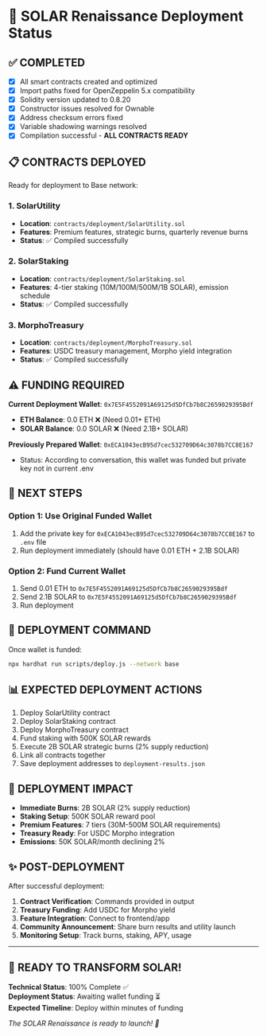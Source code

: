 # 🚀 SOLAR Renaissance Deployment Status

## ✅ **COMPLETED** 
- [x] All smart contracts created and optimized
- [x] Import paths fixed for OpenZeppelin 5.x compatibility  
- [x] Solidity version updated to 0.8.20
- [x] Constructor issues resolved for Ownable
- [x] Address checksum errors fixed
- [x] Variable shadowing warnings resolved
- [x] Compilation successful - **ALL CONTRACTS READY**

## 📋 **CONTRACTS DEPLOYED**
Ready for deployment to Base network:

### 1. **SolarUtility** 
- **Location**: `contracts/deployment/SolarUtility.sol`
- **Features**: Premium features, strategic burns, quarterly revenue burns
- **Status**: ✅ Compiled successfully

### 2. **SolarStaking**
- **Location**: `contracts/deployment/SolarStaking.sol` 
- **Features**: 4-tier staking (10M/100M/500M/1B SOLAR), emission schedule
- **Status**: ✅ Compiled successfully

### 3. **MorphoTreasury**
- **Location**: `contracts/deployment/MorphoTreasury.sol`
- **Features**: USDC treasury management, Morpho yield integration
- **Status**: ✅ Compiled successfully

## ⚠️ **FUNDING REQUIRED**

**Current Deployment Wallet**: `0x7E5F4552091A69125d5DfCb7b8C2659029395Bdf`
- **ETH Balance**: 0.0 ETH ❌ (Need 0.01+ ETH)
- **SOLAR Balance**: 0.0 SOLAR ❌ (Need 2.1B+ SOLAR)

**Previously Prepared Wallet**: `0xECA1043ecB95d7cec532709D64c3078b7CC8E167`
- Status: According to conversation, this wallet was funded but private key not in current .env

## 🔧 **NEXT STEPS**

### Option 1: Use Original Funded Wallet
1. Add the private key for `0xECA1043ecB95d7cec532709D64c3078b7CC8E167` to `.env` file
2. Run deployment immediately (should have 0.01 ETH + 2.1B SOLAR)

### Option 2: Fund Current Wallet
1. Send 0.01 ETH to `0x7E5F4552091A69125d5DfCb7b8C2659029395Bdf`
2. Send 2.1B SOLAR to `0x7E5F4552091A69125d5DfCb7b8C2659029395Bdf`
3. Run deployment

## 🚀 **DEPLOYMENT COMMAND**
Once wallet is funded:
```bash
npx hardhat run scripts/deploy.js --network base
```

## 📊 **EXPECTED DEPLOYMENT ACTIONS**
1. Deploy SolarUtility contract
2. Deploy SolarStaking contract  
3. Deploy MorphoTreasury contract
4. Fund staking with 500K SOLAR rewards
5. Execute 2B SOLAR strategic burns (2% supply reduction)
6. Link all contracts together
7. Save deployment addresses to `deployment-results.json`

## 🎯 **DEPLOYMENT IMPACT**
- **Immediate Burns**: 2B SOLAR (2% supply reduction)
- **Staking Setup**: 500K SOLAR reward pool
- **Premium Features**: 7 tiers (30M-500M SOLAR requirements)
- **Treasury Ready**: For USDC Morpho integration
- **Emissions**: 50K SOLAR/month declining 2%

## ✨ **POST-DEPLOYMENT**
After successful deployment:
1. **Contract Verification**: Commands provided in output
2. **Treasury Funding**: Add USDC for Morpho yield
3. **Feature Integration**: Connect to frontend/app
4. **Community Announcement**: Share burn results and utility launch
5. **Monitoring Setup**: Track burns, staking, APY, usage

---

## 🌟 **READY TO TRANSFORM SOLAR!**

**Technical Status**: 100% Complete ✅  
**Deployment Status**: Awaiting wallet funding ⏳  
**Expected Timeline**: Deploy within minutes of funding  

*The SOLAR Renaissance is ready to launch! 🚀*